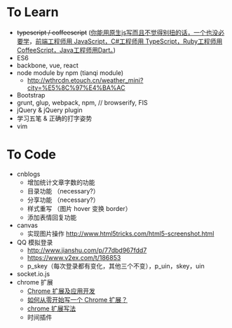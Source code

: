 # To Learn

- ~~typescript / coffeescript~~ ([你能用原生js写而且不觉得别扭的话，一个也没必要学](https://www.zhihu.com/question/20833518/answer/16376276)，[前端工程师用 JavaScript，C#工程师用 TypeScript，Ruby工程师用 CoffeeScript，Java工程师用Dart。](https://www.zhihu.com/question/25421196/answer/30739149))
- ES6
- backbone, vue, react
- node module by npm (tianqi module)
	- <http://wthrcdn.etouch.cn/weather_mini?city=%E5%8C%97%E4%BA%AC>
- Bootstrap
- grunt, glup, webpack, npm, // browserify, FIS
- jQuery & jQuery plugin
- 学习五笔 & 正确的打字姿势
- vim


# To Code

- cnblogs
  - 增加统计文章字数的功能
  - 目录功能 （necessary?）
  - 分享功能 （necessary?）
  - 样式重写 （图片 hover 变换 border）
  - 添加表情回复功能
- canvas
  - 实现图片操作 <http://www.html5tricks.com/html5-screenshot.html>
- QQ 模拟登录
	- <http://www.jianshu.com/p/77dbd967fdd7>
	- <https://www.v2ex.com/t/186853>
	- p_skey（每次登录都有变化，其他三个不变），p_uin，skey，uin
- socket.io.js
- chrome 扩展
	- [Chrome 扩展及应用开发](http://www.ituring.com.cn/minibook/950)
	- [如何从零开始写一个 Chrome 扩展？](https://www.zhihu.com/question/20179805)
	- [chrome 扩展写法](http://www.cnblogs.com/pingfan1990/p/4560215.html)
   - 时间插件